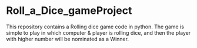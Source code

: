# Roll_a_Dice_gameProject
This repository contains a Rolling dice game code in python. The game is simple to play in which computer &amp; player is rolling dice, and then the player with higher number will be nominated as a Winner.
